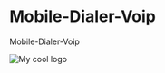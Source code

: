 # Mobile-Dialer-Voip
Mobile-Dialer-Voip

<img src="C:/Users/Obibachok/Desktop/Screenshot_1.png" alt="My cool logo"/>

